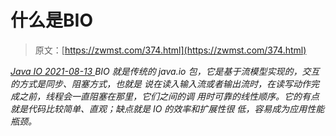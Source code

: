 <!--yml
category: 未分类
date: 0001-01-01 00:00:00
--->

# 什么是BIO

> 原文：[https://zwmst.com/374.html](https://zwmst.com/374.html)

   [ *Java IO* ](https://zwmst.com/java-io)*[ <time datetime="2021-08-13T08:30:29+08:00"> 2021-08-13 </time> ](https://zwmst.com/374.html)  BIO 就是传统的 java.io 包，它是基于流模型实现的，交互的方式是同步、阻塞方式，也就是 说在读入输入流或者输出流时，在读写动作完成之前，线程会一直阻塞在那里，它们之间的调 用时可靠的线性顺序。它的有点就是代码比较简单、直观；缺点就是 IO 的效率和扩展性很 低，容易成为应用性能瓶颈。*